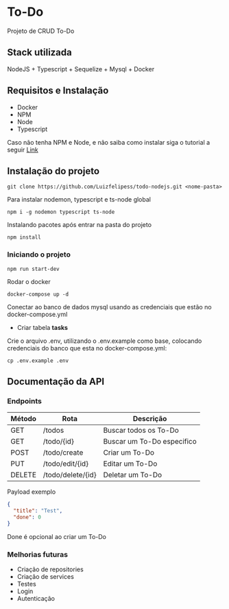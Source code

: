
# To-Do
Projeto de CRUD To-Do



## Stack utilizada
NodeJS + Typescript + Sequelize + Mysql + Docker



## Requisitos e Instalação

- Docker
- NPM
- Node
- Typescript

Caso não tenha NPM e Node, e não saiba como instalar siga o tutorial a seguir 
[Link](https://balta.io/blog/node-npm-instalacao-configuracao-e-primeiros-passos)

## Instalação do projeto

```
git clone https://github.com/Luizfelipess/todo-nodejs.git <nome-pasta>
```

Para instalar nodemon, typescript e ts-node global
```
npm i -g nodemon typescript ts-node
```

Instalando pacotes após entrar na pasta do projeto
```
npm install
```

### Iniciando o projeto
```
npm run start-dev
```

Rodar o docker 
```
docker-compose up -d
```

Conectar ao banco de dados mysql usando as credenciais que estão no docker-compose.yml
- Criar tabela **tasks**

Crie o arquivo .env, utilizando o .env.example como base, colocando credenciais do banco que esta no docker-compose.yml:
```
cp .env.example .env
```

## Documentação da API

### Endpoints
| Método | Rota | Descrição |
| -------|-------|--------- |
| GET    | /todos      | Buscar todos os To-Do|
| GET    | /todo/{id} | Buscar um To-Do especifico|
| POST   | /todo/create | Criar um To-Do|
| PUT    | /todo/edit/{id} | Editar um To-Do|
| DELETE | /todo/delete/{id} | Deletar um To-Do|

Payload exemplo
```json
{
  "title": "Test",
  "done": 0
}
```
Done é opcional ao criar um To-Do


### Melhorias futuras
- Criação de repositories
- Criação de services
- Testes
- Login
- Autenticação
